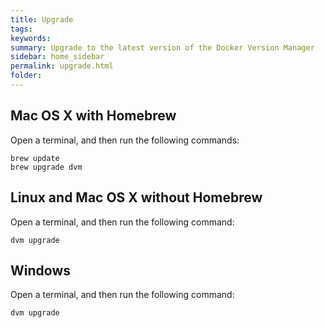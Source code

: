 ```yaml
---
title: Upgrade
tags:
keywords:
summary: Upgrade to the latest version of the Docker Version Manager
sidebar: home_sidebar
permalink: upgrade.html
folder:
---
```


## Mac OS X with Homebrew
Open a terminal, and then run the following commands:

```
brew update
brew upgrade dvm
```

## Linux and Mac OS X without Homebrew
Open a terminal, and then run the following command:

```
dvm upgrade
```

## Windows
Open a terminal, and then run the following command:

```
dvm upgrade
```
